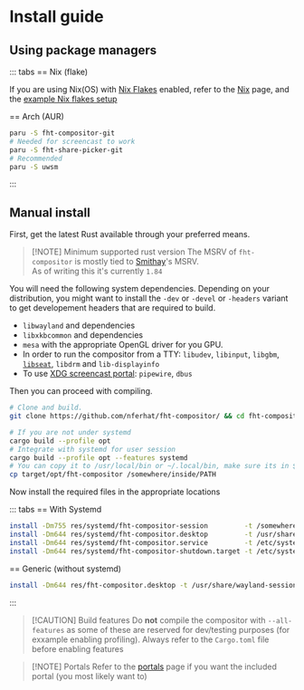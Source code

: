 # Install guide

## Using package managers

::: tabs
== Nix (flake)

If you are using Nix(OS) with [Nix Flakes](https://nixos.wiki/wiki/flakes) enabled, refer to the [Nix](/usage/nix) page,
and the [example Nix flakes setup](./example-nix-setup)

== Arch (AUR)
```sh
paru -S fht-compositor-git
# Needed for screencast to work
paru -S fht-share-picker-git
# Recommended
paru -S uwsm
```
:::


## Manual install

First, get the latest Rust available through your preferred means.

> [!NOTE] Minimum supported rust version
> The MSRV of `fht-compositor` is mostly tied to [Smithay](https://github.com/smithay)'s MSRV.<br>
> As of writing this it's currently `1.84`

You will need the following system dependencies. Depending on your distribution, you might want to install the
`-dev` or `-devel` or `-headers` variant to get developement headers that are required to build.

- `libwayland` and dependencies
- `libxkbcommon` and dependencies
- `mesa` with the appropriate OpenGL driver for you GPU.
- In order to run the compositor from a TTY: `libudev`, `libinput`, `libgbm`, [`libseat`](https://git.sr.ht/~kennylevinsen/seatd), `libdrm` and `lib-displayinfo`
- To use [XDG screencast portal](https://flatpak.github.io/xdg-desktop-portal/docs/doc-org.freedesktop.portal.ScreenCast.html): `pipewire`, `dbus`

Then you can proceed with compiling.

```sh
# Clone and build.
git clone https://github.com/nferhat/fht-compositor/ && cd fht-compositor

# If you are not under systemd
cargo build --profile opt
# Integrate with systemd for user session
cargo build --profile opt --features systemd
# You can copy it to /usr/local/bin or ~/.local/bin, make sure its in $PATH though!
cp target/opt/fht-compositor /somewhere/inside/PATH
```

Now install the required files in the appropriate locations

::: tabs
== With Systemd
```sh
install -Dm755 res/systemd/fht-compositor-session         -t /somewhere/inside/PATH
install -Dm644 res/systemd/fht-compositor.desktop         -t /usr/share/wayland-sessions
install -Dm644 res/systemd/fht-compositor.service         -t /etc/systemd/user
install -Dm644 res/systemd/fht-compositor-shutdown.target -t /etc/systemd/user
```

== Generic (without systemd)
```sh
install -Dm644 res/fht-compositor.desktop -t /usr/share/wayland-sessions
```

:::

> [!CAUTION] Build features
> Do **not** compile the compositor with `--all-features` as some of these are reserved for dev/testing purposes (for exxample
> enabling profiling). Always refer to the `Cargo.toml` file before enabling features

> [!NOTE] Portals
> Refer to the [portals](/usage/portals) page if you want the included portal (you most likely want to)
